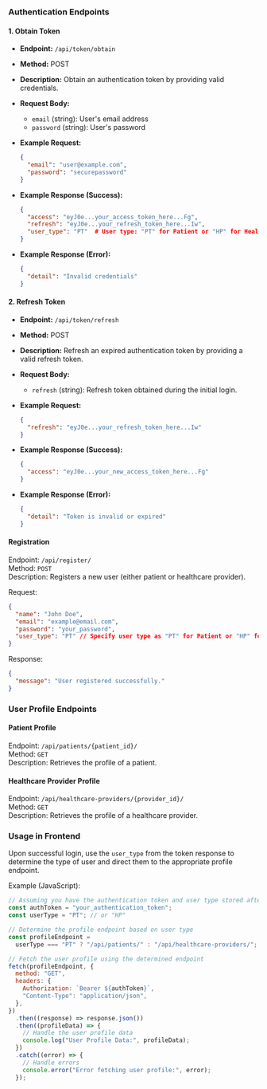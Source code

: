 ### Authentication Endpoints

#### 1. Obtain Token

- **Endpoint:** `/api/token/obtain`
- **Method:** POST
- **Description:** Obtain an authentication token by providing valid credentials.
- **Request Body:**

  - `email` (string): User's email address
  - `password` (string): User's password

- **Example Request:**
  ```json
  {
    "email": "user@example.com",
    "password": "securepassword"
  }
  ```
- **Example Response (Success):**

  ```json
  {
    "access": "eyJ0e...your_access_token_here...Fg",
    "refresh": "eyJ0e...your_refresh_token_here...Iw",
    "user_type": "PT"  # User type: "PT" for Patient or "HP" for Healthcare Provider
  }
  ```

- **Example Response (Error):**
  ```json
  {
    "detail": "Invalid credentials"
  }
  ```

#### 2. Refresh Token

- **Endpoint:** `/api/token/refresh`
- **Method:** POST
- **Description:** Refresh an expired authentication token by providing a valid refresh token.
- **Request Body:**

  - `refresh` (string): Refresh token obtained during the initial login.

- **Example Request:**

  ```json
  {
    "refresh": "eyJ0e...your_refresh_token_here...Iw"
  }
  ```

- **Example Response (Success):**

  ```json
  {
    "access": "eyJ0e...your_new_access_token_here...Fg"
  }
  ```

- **Example Response (Error):**
  ```json
  {
    "detail": "Token is invalid or expired"
  }
  ```

#### Registration

Endpoint: `/api/register/`  
Method: `POST`  
Description: Registers a new user (either patient or healthcare provider).

Request:

```json
{
  "name": "John Doe",
  "email": "example@email.com",
  "password": "your_password",
  "user_type": "PT" // Specify user type as "PT" for Patient or "HP" for Healthcare Provider
}
```

Response:

```json
{
  "message": "User registered successfully."
}
```

### User Profile Endpoints

#### Patient Profile

Endpoint: `/api/patients/{patient_id}/`  
Method: `GET`  
Description: Retrieves the profile of a patient.

#### Healthcare Provider Profile

Endpoint: `/api/healthcare-providers/{provider_id}/`  
Method: `GET`  
Description: Retrieves the profile of a healthcare provider.

### Usage in Frontend

Upon successful login, use the `user_type` from the token response to determine the type of user and direct them to the appropriate profile endpoint.

Example (JavaScript):

```javascript
// Assuming you have the authentication token and user type stored after login
const authToken = "your_authentication_token";
const userType = "PT"; // or "HP"

// Determine the profile endpoint based on user type
const profileEndpoint =
  userType === "PT" ? "/api/patients/" : "/api/healthcare-providers/";

// Fetch the user profile using the determined endpoint
fetch(profileEndpoint, {
  method: "GET",
  headers: {
    Authorization: `Bearer ${authToken}`,
    "Content-Type": "application/json",
  },
})
  .then((response) => response.json())
  .then((profileData) => {
    // Handle the user profile data
    console.log("User Profile Data:", profileData);
  })
  .catch((error) => {
    // Handle errors
    console.error("Error fetching user profile:", error);
  });
```
